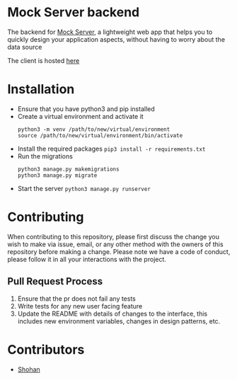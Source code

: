 # Mock Server backend
The backend for [Mock Server](https://github.com/KIRA009/mock-server), a lightweight web app that helps you to quickly design your application aspects, without having to worry about the data source

The client is hosted [here](https://github.com/KIRA009/mock-server-client/)
# Installation
- Ensure that you have python3 and pip installed
- Create a virtual environment and activate it
	```
	python3 -m venv /path/to/new/virtual/environment
	source /path/to/new/virtual/environment/bin/activate
	```
- Install the required packages
		`pip3 install -r requirements.txt`
- Run the migrations
	```
	python3 manage.py makemigrations
	python3 manage.py migrate
	```
- Start the server
	`python3 manage.py runserver`
# Contributing
When contributing to this repository, please first discuss the change you wish to make via issue, email, or any other method with the owners of this repository before making a change. 
Please note we have a code of conduct, please follow it in all your interactions with the project.
## Pull Request Process
1.  Ensure that the pr does not fail any tests
2. Write tests for any new user facing feature
3.  Update the README with details of changes to the interface, this includes new environment variables, changes in design patterns, etc.
# Contributors
- [Shohan](https://github.com/KIRA009/)
